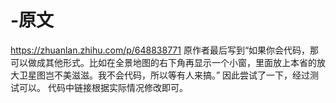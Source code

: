 # -原文
https://zhuanlan.zhihu.com/p/648838771
原作者最后写到“如果你会代码，那可以做成其他形式。比如在全景地图的右下角再显示一个小窗，里面放上本省的放大卫星图岂不美滋滋。我不会代码，所以等有人来搞。”
因此尝试了一下，经过测试可以。
代码中链接根据实际情况修改即可。
